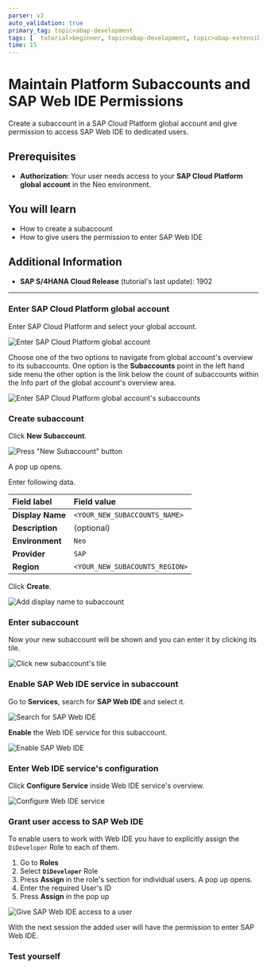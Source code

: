 ```yaml
---
parser: v2
auto_validation: true
primary_tag: topic>abap-development
tags: [  tutorial>beginner, topic>abap-development, topic>abap-extensibility ]
time: 15
---
```


# Maintain Platform Subaccounts and SAP Web IDE Permissions
<!-- description --> Create a subaccount in a SAP Cloud Platform global account and give permission to access SAP Web IDE to dedicated users.

## Prerequisites   
  - **Authorization:** Your user needs access to your **SAP Cloud Platform global account** in the Neo environment.

## You will learn
- How to create a subaccount
- How to give users the permission to enter SAP Web IDE
## Additional Information
- **SAP S/4HANA Cloud Release** (tutorial's last update): 1902

---

### Enter SAP Cloud Platform global account

Enter SAP Cloud Platform and select your global account.

![Enter SAP Cloud Platform global account](sapcp2globalAccount.png)

Choose one of the two options to navigate from global account's overview to its subaccounts.
One option is the **Subaccounts** point in the left hand side menu the other option is the link below the count of subaccounts within the Info part of the global account's overview area.

![Enter SAP Cloud Platform global account's subaccounts](sapcp_globalAccountOverview2subaccounts.png)



### Create subaccount

Click **New Subaccount**.

![Press "New Subaccount" button](sapcp_newSubaccountButton.png)

A pop up opens.

Enter following data.

| Field label | Field value |
|:------------|:------------|
| **Display Name** | `<YOUR_NEW_SUBACCOUNTS_NAME>`|
| **Description**| (optional) |
| **Environment**| `Neo` |
| **Provider** | `SAP` |
| **Region** | `<YOUR_NEW_SUBACOUNTS_REGION>` |

 Click **Create**.

![Add display name to subaccount](sapcp_newSubaccountPopUp.png)


### Enter subaccount

Now your new subaccount will be shown and you can enter it by clicking its tile.

![Click new subaccount's tile](sapcp_subaccountTile.png)


### Enable SAP Web IDE service in subaccount

Go to **Services**, search for **SAP Web IDE** and select it.

![Search for SAP Web IDE](sapcp_WebIDE_tileNotEnabled.png)

**Enable** the Web IDE service for this subaccount.

![Enable SAP Web IDE](sapcp_enableWebIDE.png)


### Enter Web IDE service's configuration

Click **Configure Service** inside Web IDE service's overview.

![Configure Web IDE service](sapcp_configureWebIDE.png)


### Grant user access to SAP Web IDE

To enable users to work with Web IDE you have to explicitly assign the `DiDeveloper` Role to each of them.

1. Go to **Roles**
2. Select **`DiDeveloper`** Role
3. Press **Assign** in the role's section for individual users. A pop up opens.
4. Enter the required User's ID
5. Press **Assign** in the pop up

![Give SAP Web IDE access to a user](sapcp_WebIDE_grantAccess.png)

With the next session the added user will have the permission to enter SAP Web IDE.


### Test yourself



